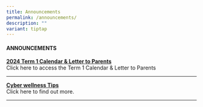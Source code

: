 ```yaml
---
title: Announcements
permalink: /announcements/
description: ""
variant: tiptap
---
```

<h4><strong>ANNOUNCEMENTS</strong></h4><p><strong><a href="/our-partners/parents/communication-with-parents" rel="noopener noreferrer nofollow" target="_blank">2024 Term 1 Calendar &amp; Letter to Parents</a><br></strong>Click here to access the Term 1 Calendar &amp; Letter to Parents</p><hr><p><strong><a href="/our-partners/parents/useful-guides-and-resources/cyber-wellness-tips" rel="noopener noreferrer nofollow" target="_blank">Cyber wellness Tips</a><br></strong>Click here to find out more.</p><hr><p></p>